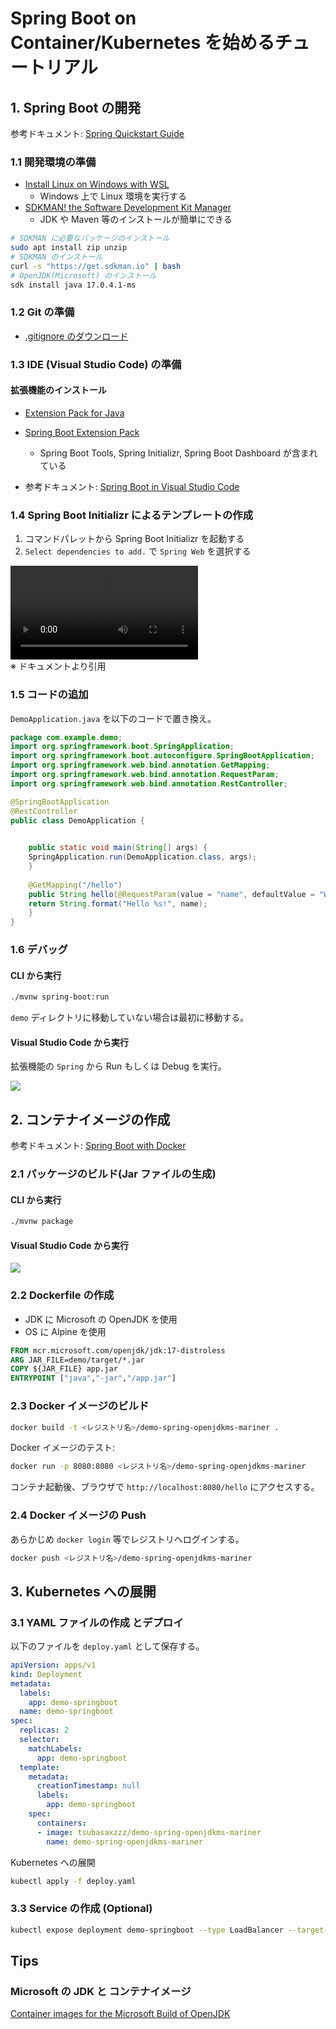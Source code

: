 # Spring Boot on Container/Kubernetes を始めるチュートリアル

## 1. Spring Boot の開発

参考ドキュメント: [Spring Quickstart Guide](https://spring.io/quickstart)

### 1.1 開発環境の準備

- [Install Linux on Windows with WSL](https://docs.microsoft.com/en-us/windows/wsl/install)
  - Windows 上で Linux 環境を実行する
- [SDKMAN! the Software Development Kit Manager](https://sdkman.io/)
  - JDK や Maven 等のインストールが簡単にできる

```bash
# SDKMAN に必要なパッケージのインストール
sudo apt install zip unzip
# SDKMAN のインストール
curl -s "https://get.sdkman.io" | bash
# OpenJDK(Microsoft) のインストール
sdk install java 17.0.4.1-ms
```

### 1.2 Git の準備

- [.gitignore のダウンロード](https://github.com/github/gitignore/blob/main/Java.gitignore)

### 1.3 IDE (Visual Studio Code) の準備

#### 拡張機能のインストール

- [Extension Pack for Java](https://marketplace.visualstudio.com/items?itemName=vscjava.vscode-java-pack)
- [Spring Boot Extension Pack](https://marketplace.visualstudio.com/items?itemName=pivotal.vscode-boot-dev-pack)
  - Spring Boot Tools, Spring Initializr, Spring Boot Dashboard が含まれている

- 参考ドキュメント: [Spring Boot in Visual Studio Code](https://code.visualstudio.com/docs/java/java-spring-boot)

### 1.4 Spring Boot Initializr によるテンプレートの作成

1. コマンドパレットから Spring Boot Initializr を起動する
2. `Select dependencies to add.` で `Spring Web` を選択する

![](https://code.visualstudio.com/docs/java/java-spring-boot/spring-initializr.mp4)  
※ ドキュメントより引用

### 1.5 コードの追加

`DemoApplication.java` を以下のコードで置き換え。

```java
package com.example.demo;
import org.springframework.boot.SpringApplication;
import org.springframework.boot.autoconfigure.SpringBootApplication;
import org.springframework.web.bind.annotation.GetMapping;
import org.springframework.web.bind.annotation.RequestParam;
import org.springframework.web.bind.annotation.RestController;

@SpringBootApplication
@RestController
public class DemoApplication {

    
    public static void main(String[] args) {
    SpringApplication.run(DemoApplication.class, args);
    }
    
    @GetMapping("/hello")
    public String hello(@RequestParam(value = "name", defaultValue = "World") String name) {
    return String.format("Hello %s!", name);
    }
}
```

### 1.6 デバッグ

#### CLI から実行

```bash
./mvnw spring-boot:run
```
`demo` ディレクトリに移動していない場合は最初に移動する。


#### Visual Studio Code から実行

拡張機能の `Spring` から Run もしくは Debug を実行。

![](images/2022-08-30_14h07_54.png)

## 2. コンテナイメージの作成

参考ドキュメント: [Spring Boot with Docker](https://spring.io/guides/gs/spring-boot-docker/)

### 2.1 パッケージのビルド(Jar ファイルの生成)

#### CLI から実行

```bash
./mvnw package
```

#### Visual Studio Code から実行

![](images/2022-08-30_14h18_09.png)

### 2.2 Dockerfile の作成

- JDK に Microsoft の OpenJDK を使用
- OS に Alpine を使用

```dockerfile
FROM mcr.microsoft.com/openjdk/jdk:17-distroless
ARG JAR_FILE=demo/target/*.jar
COPY ${JAR_FILE} app.jar
ENTRYPOINT ["java","-jar","/app.jar"]
```

### 2.3 Docker イメージのビルド

```bash
docker build -t <レジストリ名>/demo-spring-openjdkms-mariner .
```

Docker イメージのテスト:

```bash
docker run -p 8080:8080 <レジストリ名>/demo-spring-openjdkms-mariner
```

コンテナ起動後、ブラウザで `http://localhost:8080/hello` にアクセスする。

### 2.4 Docker イメージの Push

あらかじめ `docker login` 等でレジストリへログインする。

```bash
docker push <レジストリ名>/demo-spring-openjdkms-mariner
```

## 3. Kubernetes への展開

### 3.1 YAML ファイルの作成 とデプロイ

以下のファイルを `deploy.yaml` として保存する。

```yaml
apiVersion: apps/v1
kind: Deployment
metadata:
  labels:
    app: demo-springboot
  name: demo-springboot
spec:
  replicas: 2
  selector:
    matchLabels:
      app: demo-springboot
  template:
    metadata:
      creationTimestamp: null
      labels:
        app: demo-springboot
    spec:
      containers:
      - image: tsubasaxzzz/demo-spring-openjdkms-mariner
        name: demo-spring-openjdkms-mariner
```

Kubernetes への展開

```bash
kubectl apply -f deploy.yaml
```

### 3.3 Service の作成 (Optional)

```bash
kubectl expose deployment demo-springboot --type LoadBalancer --target-port 8080 --port 80
```

## Tips

### Microsoft の JDK と コンテナイメージ

[Container images for the Microsoft Build of OpenJDK](https://docs.microsoft.com/en-us/java/openjdk/containers)